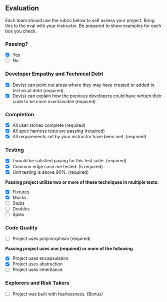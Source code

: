 ## Evaluation

Each team should use the rubric below to self assess your project. Bring this to the eval with your instructor. Be prepared to show examples for each box you check.

### Passing?

- [X] Yes
- [ ] No

### Developer Empathy and Technical Debt

- [X] Dev(s) can point out areas where they may have created or added to technical debt (required)
- [X] Dev(s) can explain how the previous developers could have written their code to be more maintainable (required)

### Completion

- [X] All user stories complete (required)
- [X] All spec harness tests are passing (required)
- [X] All requirements set by your instructor have been met. (required)

### Testing

- [X] I would be satisfied paying for this test suite. (required)
- [X] Common edge case are tested. (5 required)
- [X] Unit testing is above 90%. (required)

**Passing project utilize two or more of these techniques in multiple tests:**

- [X] Fixtures
- [X] Mocks
- [ ] Stubs
- [ ] Doubles
- [ ] Spies

### Code Quality

- [ ] Project uses polymorphism (required)

**Passing project uses one (required) or more of the following**

- [X] Project uses encapsulation
- [X] Project uses abstraction
- [ ] Project uses inheritance

### Explorers and Risk Takers

- [ ] Project was built with fearlessness. (Bonus)

